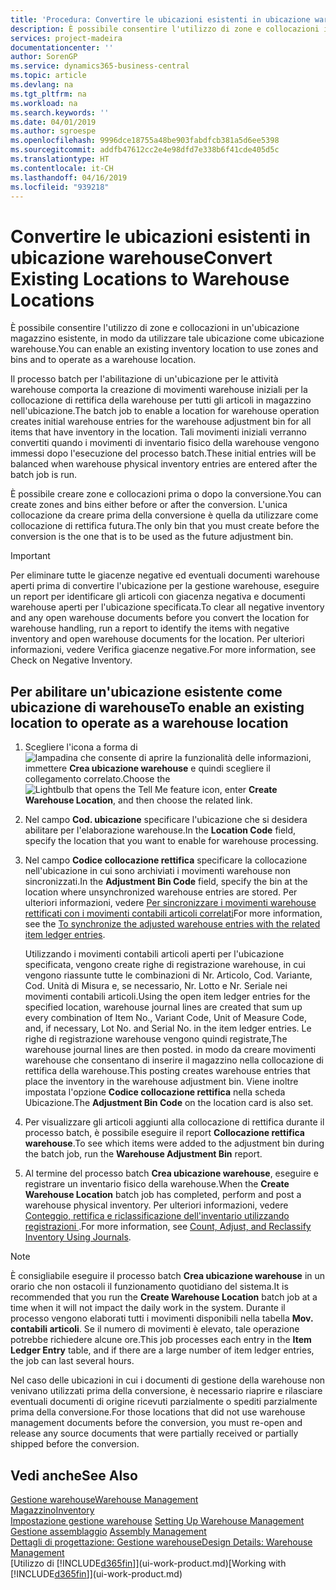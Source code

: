 ```yaml
---
title: 'Procedura: Convertire le ubicazioni esistenti in ubicazione warehouse | Documenti Microsoft'
description: È possibile consentire l'utilizzo di zone e collocazioni in un'ubicazione magazzino esistente, in modo da utilizzare tale ubicazione come ubicazione warehouse.
services: project-madeira
documentationcenter: ''
author: SorenGP
ms.service: dynamics365-business-central
ms.topic: article
ms.devlang: na
ms.tgt_pltfrm: na
ms.workload: na
ms.search.keywords: ''
ms.date: 04/01/2019
ms.author: sgroespe
ms.openlocfilehash: 9996dce18755a48be903fabdfcb381a5d6ee5398
ms.sourcegitcommit: addfb47612cc2e4e98dfd7e338b6f41cde405d5c
ms.translationtype: HT
ms.contentlocale: it-CH
ms.lasthandoff: 04/16/2019
ms.locfileid: "939218"
---
```

# <a name="convert-existing-locations-to-warehouse-locations"></a><span data-ttu-id="16339-103">Convertire le ubicazioni esistenti in ubicazione warehouse</span><span class="sxs-lookup"><span data-stu-id="16339-103">Convert Existing Locations to Warehouse Locations</span></span>
<span data-ttu-id="16339-104">È possibile consentire l'utilizzo di zone e collocazioni in un'ubicazione magazzino esistente, in modo da utilizzare tale ubicazione come ubicazione warehouse.</span><span class="sxs-lookup"><span data-stu-id="16339-104">You can enable an existing inventory location to use zones and bins and to operate as a warehouse location.</span></span>  

<span data-ttu-id="16339-105">Il processo batch per l'abilitazione di un'ubicazione per le attività warehouse comporta la creazione di movimenti warehouse iniziali per la collocazione di rettifica della warehouse per tutti gli articoli in magazzino nell'ubicazione.</span><span class="sxs-lookup"><span data-stu-id="16339-105">The batch job to enable a location for warehouse operation creates initial warehouse entries for the warehouse adjustment bin for all items that have inventory in the location.</span></span> <span data-ttu-id="16339-106">Tali movimenti iniziali verranno convertiti quando i movimenti di inventario fisico della warehouse vengono immessi dopo l'esecuzione del processo batch.</span><span class="sxs-lookup"><span data-stu-id="16339-106">These initial entries will be balanced when warehouse physical inventory entries are entered after the batch job is run.</span></span>  

<span data-ttu-id="16339-107">È possibile creare zone e collocazioni prima o dopo la conversione.</span><span class="sxs-lookup"><span data-stu-id="16339-107">You can create zones and bins either before or after the conversion.</span></span> <span data-ttu-id="16339-108">L'unica collocazione da creare prima della conversione è quella da utilizzare come collocazione di rettifica futura.</span><span class="sxs-lookup"><span data-stu-id="16339-108">The only bin that you must create before the conversion is the one that is to be used as the future adjustment bin.</span></span>  

> [!IMPORTANT]  
>  <span data-ttu-id="16339-109">Per eliminare tutte le giacenze negative ed eventuali documenti warehouse aperti prima di convertire l'ubicazione per la gestione warehouse, eseguire un report per identificare gli articoli con giacenza negativa e documenti warehouse aperti per l'ubicazione specificata.</span><span class="sxs-lookup"><span data-stu-id="16339-109">To clear all negative inventory and any open warehouse documents before you convert the location for warehouse handling, run a report to identify the items with negative inventory and open warehouse documents for the location.</span></span> <span data-ttu-id="16339-110">Per ulteriori informazioni, vedere Verifica giacenze negative.</span><span class="sxs-lookup"><span data-stu-id="16339-110">For more information, see Check on Negative Inventory.</span></span>  

## <a name="to-enable-an-existing-location-to-operate-as-a-warehouse-location"></a><span data-ttu-id="16339-111">Per abilitare un'ubicazione esistente come ubicazione di warehouse</span><span class="sxs-lookup"><span data-stu-id="16339-111">To enable an existing location to operate as a warehouse location</span></span>  
1.  <span data-ttu-id="16339-112">Scegliere l'icona a forma di ![lampadina che consente di aprire la funzionalità delle informazioni](media/ui-search/search_small.png "Informazioni sull'operazione che si desidera eseguire"), immettere **Crea ubicazione warehouse** e quindi scegliere il collegamento correlato.</span><span class="sxs-lookup"><span data-stu-id="16339-112">Choose the ![Lightbulb that opens the Tell Me feature](media/ui-search/search_small.png "Tell me what you want to do") icon, enter **Create Warehouse Location**, and then choose the related link.</span></span>  
2.  <span data-ttu-id="16339-113">Nel campo **Cod. ubicazione** specificare l'ubicazione che si desidera abilitare per l'elaborazione warehouse.</span><span class="sxs-lookup"><span data-stu-id="16339-113">In the **Location Code** field, specify the location that you want to enable for warehouse processing.</span></span>  
3.  <span data-ttu-id="16339-114">Nel campo **Codice collocazione rettifica** specificare la collocazione nell'ubicazione in cui sono archiviati i movimenti warehouse non sincronizzati.</span><span class="sxs-lookup"><span data-stu-id="16339-114">In the **Adjustment Bin Code** field, specify the bin at the location where unsynchronized warehouse entries are stored.</span></span> <span data-ttu-id="16339-115">Per ulteriori informazioni, vedere [Per sincronizzare i movimenti warehouse rettificati con i movimenti contabili articoli correlati](inventory-how-count-adjust-reclassify.md#to-synchronize-the-adjusted-warehouse-entries-with-the-related-item-ledger-entries)</span><span class="sxs-lookup"><span data-stu-id="16339-115">For more information, see the [To synchronize the adjusted warehouse entries with the related item ledger entries](inventory-how-count-adjust-reclassify.md#to-synchronize-the-adjusted-warehouse-entries-with-the-related-item-ledger-entries).</span></span>  

    <span data-ttu-id="16339-116">Utilizzando i movimenti contabili articoli aperti per l'ubicazione specificata, vengono create righe di registrazione warehouse, in cui vengono riassunte tutte le combinazioni di Nr. Articolo, Cod. Variante, Cod. Unità di Misura e, se necessario, Nr. Lotto e Nr. Seriale nei movimenti contabili articoli.</span><span class="sxs-lookup"><span data-stu-id="16339-116">Using the open item ledger entries for the specified location, warehouse journal lines are created that sum up every combination of Item No., Variant Code, Unit of Measure Code, and, if necessary, Lot No. and Serial No. in the item ledger entries.</span></span> <span data-ttu-id="16339-117">Le righe di registrazione warehouse vengono quindi registrate,</span><span class="sxs-lookup"><span data-stu-id="16339-117">The warehouse journal lines are then posted.</span></span> <span data-ttu-id="16339-118">in modo da creare movimenti warehouse che consentano di inserire il magazzino nella collocazione di rettifica della warehouse.</span><span class="sxs-lookup"><span data-stu-id="16339-118">This posting creates warehouse entries that place the inventory in the warehouse adjustment bin.</span></span> <span data-ttu-id="16339-119">Viene inoltre impostata l'opzione **Codice collocazione rettifica** nella scheda Ubicazione.</span><span class="sxs-lookup"><span data-stu-id="16339-119">The **Adjustment Bin Code** on the location card is also set.</span></span>  

4.  <span data-ttu-id="16339-120">Per visualizzare gli articoli aggiunti alla collocazione di rettifica durante il processo batch, è possibile eseguire il report **Collocazione rettifica warehouse**.</span><span class="sxs-lookup"><span data-stu-id="16339-120">To see which items were added to the adjustment bin during the batch job, run the **Warehouse Adjustment Bin** report.</span></span>  
5.  <span data-ttu-id="16339-121">Al termine del processo batch **Crea ubicazione warehouse**, eseguire e registrare un inventario fisico della warehouse.</span><span class="sxs-lookup"><span data-stu-id="16339-121">When the **Create Warehouse Location** batch job has completed, perform and post a warehouse physical inventory.</span></span> <span data-ttu-id="16339-122">Per ulteriori informazioni, vedere [Conteggio, rettifica e riclassificazione dell'inventario utilizzando registrazioni ](inventory-how-count-adjust-reclassify.md).</span><span class="sxs-lookup"><span data-stu-id="16339-122">For more information, see [Count, Adjust, and Reclassify Inventory Using Journals](inventory-how-count-adjust-reclassify.md).</span></span>  

> [!NOTE]  
>  <span data-ttu-id="16339-123">È consigliabile eseguire il processo batch **Crea ubicazione warehouse** in un orario che non ostacoli il funzionamento quotidiano del sistema.</span><span class="sxs-lookup"><span data-stu-id="16339-123">It is recommended that you run the **Create Warehouse Location** batch job at a time when it will not impact the daily work in the system.</span></span> <span data-ttu-id="16339-124">Durante il processo vengono elaborati tutti i movimenti disponibili nella tabella **Mov. contabili articoli**. Se il numero di movimenti è elevato, tale operazione potrebbe richiedere alcune ore.</span><span class="sxs-lookup"><span data-stu-id="16339-124">This job processes each entry in the **Item Ledger Entry** table, and if there are a large number of item ledger entries, the job can last several hours.</span></span>  

 <span data-ttu-id="16339-125">Nel caso delle ubicazioni in cui i documenti di gestione della warehouse non venivano utilizzati prima della conversione, è necessario riaprire e rilasciare eventuali documenti di origine ricevuti parzialmente o spediti parzialmente prima della conversione.</span><span class="sxs-lookup"><span data-stu-id="16339-125">For those locations that did not use warehouse management documents before the conversion, you must re-open and release any source documents that were partially received or partially shipped before the conversion.</span></span>  

## <a name="see-also"></a><span data-ttu-id="16339-126">Vedi anche</span><span class="sxs-lookup"><span data-stu-id="16339-126">See Also</span></span>  
[<span data-ttu-id="16339-127">Gestione warehouse</span><span class="sxs-lookup"><span data-stu-id="16339-127">Warehouse Management</span></span>](warehouse-manage-warehouse.md)  
[<span data-ttu-id="16339-128">Magazzino</span><span class="sxs-lookup"><span data-stu-id="16339-128">Inventory</span></span>](inventory-manage-inventory.md)  
<span data-ttu-id="16339-129">[Impostazione gestione warehouse](warehouse-setup-warehouse.md)   </span><span class="sxs-lookup"><span data-stu-id="16339-129">[Setting Up Warehouse Management](warehouse-setup-warehouse.md)   </span></span>  
<span data-ttu-id="16339-130">[Gestione assemblaggio](assembly-assemble-items.md)  </span><span class="sxs-lookup"><span data-stu-id="16339-130">[Assembly Management](assembly-assemble-items.md)  </span></span>  
[<span data-ttu-id="16339-131">Dettagli di progettazione: Gestione warehouse</span><span class="sxs-lookup"><span data-stu-id="16339-131">Design Details: Warehouse Management</span></span>](design-details-warehouse-management.md)  
<span data-ttu-id="16339-132">[Utilizzo di [!INCLUDE[d365fin](includes/d365fin_md.md)]](ui-work-product.md)</span><span class="sxs-lookup"><span data-stu-id="16339-132">[Working with [!INCLUDE[d365fin](includes/d365fin_md.md)]](ui-work-product.md)</span></span>
